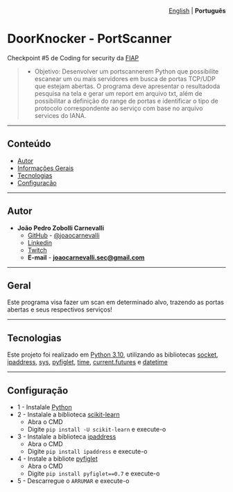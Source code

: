 <p align="right"><a href="https://github.com/joaocarnevalli/DoorKnocker-PortScanner/blob/main/README.md">English</a> | <strong>Português</strong> </p>

# DoorKnocker - PortScanner
Checkpoint #5 de Coding for security da [FIAP](https://www.fiap.com.br)
> - Objetivo: Desenvolver  um portscannerem  Python que possibilite  escanear  um ou  mais  servidores  em  busca  de  portas  TCP/UDP que  estejam  abertas.  O programa deve apresentar  o  resultadoda  pesquisa  na tela  e  gerar  um report em arquivo txt, além de possibilitar a definição do range de portas e identificar o tipo  de  protocolo  correspondente  ao  serviço  com  base no  arquivo  services  do IANA.

- - - - - - - - - - - - - - - - - - -
## Conteúdo
* [Autor](#Autor)
* [Informações Gerais](#Geral)
* [Tecnologias](#tecnologias)
* [Configuração](#Configuração)

- - - - - - - - - - - - - - - - - - -
## Autor
* **João Pedro Zobolli Carnevalli**
    - [GitHub](https://github.com/joaocarnevalli) - [@joaocarnevalli](https://github.com/joaocarnevalli)
    - [Linkedin](https://www.linkedin.com/in/joaopedrozobollicarnevalli/)
    - [Twitch](https://www.twitch.tv/1joaolight)
    - **E-mail** -  **joaocarnevalli.sec@gmail.com**

- - - - - - - - - - - - - - - - - - -
## Geral
Este programa visa fazer um scan em determinado alvo, trazendo as portas abertas e seus respectivos serviços!

- - - - - - - - - - - - - - - - - - -
## Tecnologias
Este projeto foi realizado em [Python 3.10](https://www.python.org), utilizando as bibliotecas [socket](https://docs.python.org/3/library/socket.html), [ipaddress](https://docs.python.org/3/library/ipaddress.html), [sys](https://docs.python.org/3/library/sys.html), [pyfiglet](https://pypi.org/project/pyfiglet/0.7/), [time](https://docs.python.org/3/library/time.html), [current.futures](https://docs.python.org/3/library/concurrent.futures.html#concurrent.futures.ProcessPoolExecutor) e [datetime](https://docs.python.org/3/library/datetime.html)

- - - - - - - - - - - - - - - - - - -
## Configuração
* 1 - Instalale [Python](https://www.python.org/ftp/python/3.10.6/python-3.10.6-amd64.exe)
* 2 - Instalale a biblioteca [scikit-learn](https://scikit-learn.org/stable/install.html#)
	- Abra o CMD
	- Digite `pip install -U scikit-learn` e execute-o
* 3 - Instalale a biblioteca [ipaddress](https://pypi.org/project/ipaddress/)
	- Abra o CMD
	- Digite `pip install ipaddress` e execute-o
* 4 - Instale a bibliote [pyfiglet](https://pypi.org/project/pyfiglet/0.7/)
    - Abra o CMD
    - Digite `pip install pyfiglet==0.7` e execute-o
* 5 - Descarregue o `ARRUMAR` e execute-o
